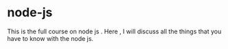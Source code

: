 # node-js
This is the full course on node js . Here , I will discuss all the things that you have to know with the node js.
